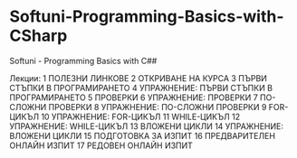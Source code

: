 # Softuni-Programming-Basics-with-CSharp
Softuni - Programming Basics with C##

Лекции:
1 ПОЛЕЗНИ ЛИНКОВЕ
2 ОТКРИВАНЕ НА КУРСА
3 ПЪРВИ СТЪПКИ В ПРОГРАМИРАНЕТО
4 УПРАЖНЕНИЕ: ПЪРВИ СТЪПКИ В ПРОГРАМИРАНЕТО
5 ПРОВЕРКИ
6 УПРАЖНЕНИЕ: ПРОВЕРКИ
7 ПО-СЛОЖНИ ПРОВЕРКИ
8 УПРАЖНЕНИЕ: ПО-СЛОЖНИ ПРОВЕРКИ
9 FOR-ЦИКЪЛ
10 УПРАЖНЕНИЕ: FOR-ЦИКЪЛ
11 WHILE-ЦИКЪЛ
12 УПРАЖНЕНИЕ: WHILE-ЦИКЪЛ
13 ВЛОЖЕНИ ЦИКЛИ
14 УПРАЖНЕНИЕ: ВЛОЖЕНИ ЦИКЛИ
15 ПОДГОТОВКА ЗА ИЗПИТ
16 ПРЕДВАРИТЕЛЕН ОНЛАЙН ИЗПИТ
17 РЕДОВЕН ОНЛАЙН ИЗПИТ
